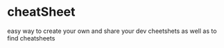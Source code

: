 # cheatSheet
easy way to create your own and share your dev cheetshets as well as to find cheatsheets
